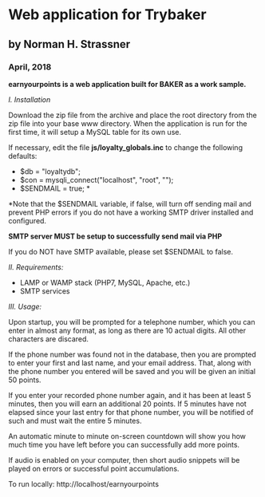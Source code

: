 # Web application for Trybaker
## by Norman H. Strassner
### April, 2018

**earnyourpoints is a web application built for BAKER as a work sample.**

*I. Installation*

Download the zip file from the archive and place the root directory from the zip file into your base www directory.
When the application is run for the first time, it will setup a MySQL table for its own use.

If necessary, edit the file **js/loyalty_globals.inc** to change the following defaults:
- $db = "loyaltydb";
- $con = mysqli_connect("localhost", "root", "");
- $SENDMAIL = true; &ast;

&ast;Note that the $SENDMAIL variable, if false, will turn off sending mail and prevent PHP errors if you do not have a working SMTP driver installed and configured.

**SMTP server MUST be setup to successfully send mail via PHP**

If you do NOT have SMTP available, please set $SENDMAIL to false.

*II. Requirements:*

- LAMP or WAMP stack (PHP7, MySQL, Apache, etc.)
- SMTP services

*III. Usage:*

Upon startup, you will be prompted for a telephone number, which you can enter in almost any format, as long as there are 10 actual digits.  All other characters are discared.

If the phone number was found not in the database, then you are prompted to enter your first and last name, and your email address.
That, along with the phone number you entered will be saved and you will be given an initial 50 points.

If you enter your recorded phone number again, and it has been at least 5 minutes, then you will earn an additional 20 points.
If 5 minutes have not elapsed since your last entry for that phone number, you will be notified of such and must wait the entire 5 minutes.

An automatic minute to minute on-screen countdown will show you how much time you have left before you can successfully add more points.

If audio is enabled on your computer, then short audio snippets will be played on errors or successful point accumulations.

To run locally:  http://localhost/earnyourpoints





